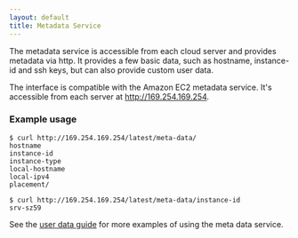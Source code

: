 ```yaml
---
layout: default
title: Metadata Service
---
```


The metadata service is accessible from each cloud server and provides
metadata via http. It provides a few basic data, such as hostname,
instance-id and ssh keys, but can also provide custom user data.

The interface is compatible with the Amazon EC2 metadata service. It's
accessible from each server at http://169.254.169.254.


### Example usage

    $ curl http://169.254.169.254/latest/meta-data/
    hostname
    instance-id
    instance-type
    local-hostname
    local-ipv4
    placement/
    
    $ curl http://169.254.169.254/latest/meta-data/instance-id
    srv-sz59

See the [user data guide](/guides/cli/user-data/) for more
examples of using the meta data service.
